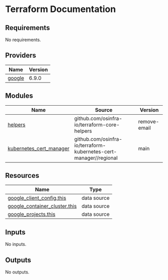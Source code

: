 # Terraform Documentation

<!-- BEGIN_TF_DOCS -->
## Requirements

No requirements.

## Providers

| Name | Version |
|------|---------|
| <a name="provider_google"></a> [google](#provider\_google) | 6.9.0 |

## Modules

| Name | Source | Version |
|------|--------|---------|
| <a name="module_helpers"></a> [helpers](#module\_helpers) | github.com/osinfra-io/terraform-core-helpers | remove-email |
| <a name="module_kubernetes_cert_manager"></a> [kubernetes\_cert\_manager](#module\_kubernetes\_cert\_manager) | github.com/osinfra-io/terraform-kubernetes-cert-manager//regional | main |

## Resources

| Name | Type |
|------|------|
| [google_client_config.this](https://registry.terraform.io/providers/hashicorp/google/latest/docs/data-sources/client_config) | data source |
| [google_container_cluster.this](https://registry.terraform.io/providers/hashicorp/google/latest/docs/data-sources/container_cluster) | data source |
| [google_projects.this](https://registry.terraform.io/providers/hashicorp/google/latest/docs/data-sources/projects) | data source |

## Inputs

No inputs.

## Outputs

No outputs.
<!-- END_TF_DOCS -->
